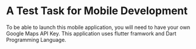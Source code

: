 # A Test Task for Mobile Development

To be able to launch this mobile application, you will need to have your own Google Maps API Key.
This application uses flutter framwork and Dart Programming Language.


